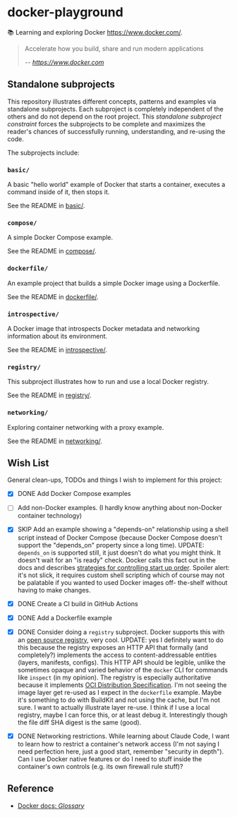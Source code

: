 # docker-playground

📚 Learning and exploring Docker <https://www.docker.com/>.

> Accelerate how you build, share and run modern applications
>
> -- <cite>https://www.docker.com</cite>


## Standalone subprojects

This repository illustrates different concepts, patterns and examples via standalone subprojects. Each subproject is
completely independent of the others and do not depend on the root project. This _standalone subproject constraint_
forces the subprojects to be complete and maximizes the reader's chances of successfully running, understanding, and
re-using the code.

The subprojects include:


### `basic/`

A basic "hello world" example of Docker that starts a container, executes a command inside of it, then stops it.

See the README in [basic/](basic/).


### `compose/`

A simple Docker Compose example.

See the README in [compose/](compose/).


### `dockerfile/`

An example project that builds a simple Docker image using a Dockerfile.

See the README in [dockerfile/](dockerfile/).


### `introspective/`

A Docker image that introspects Docker metadata and networking information about its environment.

See the README in [introspective/](introspective/).


### `registry/`

This subproject illustrates how to run and use a local Docker registry.

See the README in [registry/](registry/).


### `networking/`

Exploring container networking with a proxy example.

See the README in [networking/](networking/).


## Wish List

General clean-ups, TODOs and things I wish to implement for this project:

* [x] DONE Add Docker Compose examples
* [ ] Add non-Docker examples. (I hardly know anything about non-Docker container technology)
* [x] SKIP Add an example showing a "depends-on" relationship using a shell script instead of Docker Compose (because Docker Compose
  doesn't support the "depends_on" property since a long time). UPDATE: `depends_on` is supported still, it just doesn't
  do what you might think. It doesn't wait for an "is ready" check. Docker calls this fact out in the docs and describes
  [strategies for controlling start up order](https://docs.docker.com/compose/startup-order/). Spoiler alert: it's not
  slick, it requires custom shell scripting which of course may not be palatable if you wanted to used Docker images off-
  the-shelf without having to make changes.
* [x] DONE Create a CI build in GitHub Actions
* [x] DONE Add a Dockerfile example
* [x] DONE Consider doing a `registry` subproject. Docker supports this with an [open source registry](https://github.com/distribution/distribution),
  very cool. UPDATE: yes I definitely want to do this because the registry exposes an HTTP API that formally
  (and completely?) implements the access to content-addressable entities (layers, manifests, configs). This HTTP API
  should be legible, unlike the sometimes opaque and varied behavior of the `docker` CLI for commands like `inspect` (in
  my opinion). The registry is especially authoritative because it implements [OCI Distribution Specification](https://github.com/opencontainers/distribution-spec).
  I'm not seeing the image layer get re-used as I expect in the `dockerfile` example. Maybe it's something to do with
  BuildKit and not using the cache, but I'm not sure. I want to actually illustrate layer re-use. I think if I use a local
  registry, maybe I can force this, or at least debug it. Interestingly though the file diff SHA digest is the same
  (good).
* [x] DONE Networking restrictions. While learning about Claude Code, I want to learn how to restrict a container's network
  access (I'm not saying I need perfection here, just a good start, remember "security in depth"). Can I use Docker
  native features or do I need to stuff inside the container's own controls (e.g. its own firewall rule stuff)?


## Reference

* [Docker docs: *Glossary*](https://docs.docker.com/glossary/)

